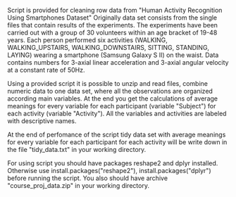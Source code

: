 Script is provided for cleaning row data from "Human Activity Recognition Using Smartphones Dataset"
Originally data set consists from the single files that contain results of the experiments. 
The experiments have been carried out with a group of 30 volunteers within an age bracket of 19-48 years. 
Each person performed six activities (WALKING, WALKING_UPSTAIRS, WALKING_DOWNSTAIRS, SITTING, STANDING, LAYING) 
wearing a smartphone (Samsung Galaxy S II) on the waist. 
Data contains numbers for 3-axial linear acceleration and 3-axial angular velocity at a constant rate of 50Hz.

Using a provided script it is possible to unzip and read files, combine numeric data to one data set, 
where all the observations are organized according main variables. At the end you get the calculations of
average meanings for every variable for each participant (variable "Subject") for each activity (variable 
"Activity"). All the variables and activities are labeled with descriptive names.

At the end of perfomance of the script tidy data set with average meanings for every variable for each participant for each activity will be write down in the file "tidy_data.txt" in your working directory.

For using script you should have packages reshape2 and dplyr installed.
Otherwise use install.packages("reshape2"), install.packages("dplyr") before running the script.
You also should have archive "course_proj_data.zip" in your working directory.
